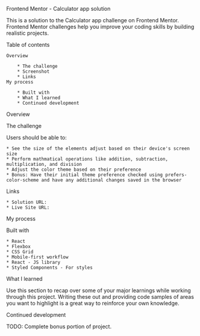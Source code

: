 Frontend Mentor - Calculator app solution

This is a solution to the Calculator app challenge on Frontend Mentor. Frontend Mentor challenges help you improve your coding skills by building realistic projects.

Table of contents

	Overview
	
		* The challenge
		* Screenshot
		* Links
	My process
	
		* Built with
		* What I learned
		* Continued development
		
Overview

The challenge

Users should be able to:

	* See the size of the elements adjust based on their device's screen size
	* Perform mathmatical operations like addition, subtraction, multiplication, and division
	* Adjust the color theme based on their preference
	* Bonus: Have their initial theme preference checked using prefers-color-scheme and have any additional changes saved in the browser
	

Links

	* Solution URL:
	* Live Site URL:
	
	
My process

Built with

	* React
	* Flexbox
	* CSS Grid
	* Mobile-first workflow
	* React - JS library
	* Styled Components - For styles
	
What I learned

Use this section to recap over some of your major learnings while working through this project. Writing these out and providing code samples of areas you want to highlight is a great way to reinforce your own knowledge.

Continued development

TODO: Complete bonus portion of project.
